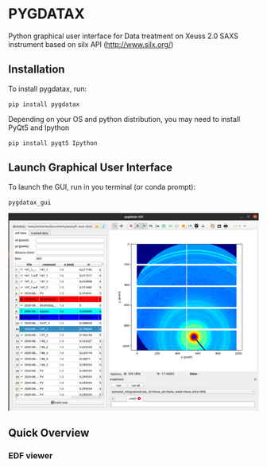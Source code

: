 # PYGDATAX
Python graphical user interface for Data treatment on Xeuss 2.0 SAXS instrument based on silx API (http://www.silx.org/)

## Installation
To install pygdatax, run:
```
pip install pygdatax
```
Depending on your OS and python distribution, you may need to install PyQt5 and Ipython
```
pip install pyqt5 Ipython
```

## Launch Graphical User Interface
To launch the GUI, run in you terminal (or conda prompt):
````
pygdatax_gui
````
![alt text](pygdatax_screenshot.png)



## Quick Overview

### EDF viewer
